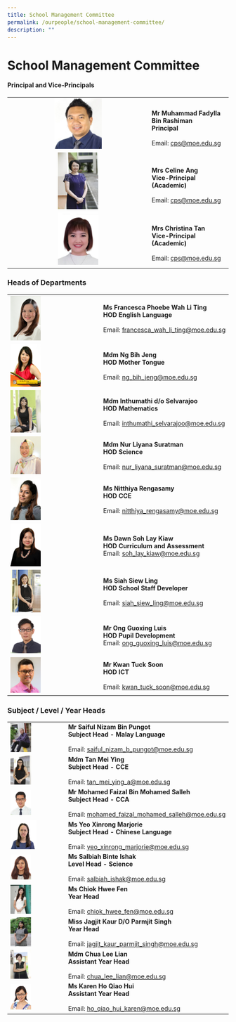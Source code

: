 ```yaml
---
title: School Management Committee
permalink: /ourpeople/school-management-committee/
description: ""
---
```

School Management Committee
===========================

#### Principal and Vice-Principals

|  	|  	|
|:---:	|---	|
| <img src="/images/Mr%20Muhammad%20Fadylla.jpg" style="width:35%">	| <br>**Mr Muhammad Fadylla Bin Rashiman**<br>**Principal**<br><br>Email: [cps@moe.edu.sg](mailto:cps@moe.edu.sg) 	|
| <img src="/images/MRS CELINE ANG (VP - ACADEMIC) 2014.jpg" style="width:30%"> 	| <br>**Mrs Celine Ang**<br>**Vice-Principal (Academic)**<br><br>Email: [cps@moe.edu.sg](mailto:cps@moe.edu.sg) 	|
| <img src="/images/Mrs Christina Tan.jpg" style="width:30%"><br>  	| <br>**Mrs Christina Tan**<br>**Vice-Principal (Academic)**<br><br>Email: [cps@moe.edu.sg](mailto:cps@moe.edu.sg) <br>|

### Heads of Departments

|  	|  	|
|---	|---	|
| <img src="/images/Mrs%20Francesca%20Ong.jpg" style="width:35%"> 	| **Ms Francesca Phoebe Wah Li Ting**<br>**HOD English Language**<br><br>Email: [francesca\_wah\_li\_ting@moe.edu.sg](mailto:francesca_wah_li_ting@moe.edu.sg) 	|
|  <img src="/images/Ms Ng Bih Jeng.jpg" style="width:35%"> 	| **Mdm Ng Bih Jeng**<br>**HOD Mother Tongue**<br><br>Email: [ng_bih_jeng@moe.edu.sg](mailto:ng_bih_jeng@moe.edu.sg) 	|
|  <img src="/images/MDM INTHUMATHI DO SELVARAJOO 2014.jpg" style="width:35%"> 	| **Mdm Inthumathi d/o Selvarajoo**<br>**HOD Mathematics**<br><br>Email: [inthumathi_selvarajoo@moe.edu.sg](mailto:inthumathi_selvarajoo@moe.edu.sg) 	|
|  <img src="/images/Mdm Nur Liyana.jpg" style="width:35%">	| **Mdm Nur Liyana Suratman**<br>**HOD Science**<br><br>Email: [nur_liyana_suratman@moe.edu.sg](mailto:nur_liyana_suratman@moe.edu.sg) 	|
|  <img src="/images/Ms%20Nitthiya%20Rengasamy.jpg" style="width:35%"> 	| **Ms Nitthiya Rengasamy**<br>**HOD CCE**<br><br>Email: [nitthiya\_rengasamy@moe.edu.sg](mailto:nitthiya_rengasamy@moe.edu.sg) 	|
|  <img src="/images/Mdm%20Dawn%20Soh%20Lay%20Kiaw.jpg" style="width:35%"> 	| **Ms Dawn Soh Lay Kiaw**<br>**HOD Curriculum and Assessment**<br>Email: [soh\_lay\_kiaw@moe.edu.sg](mailto:soh_lay_kiaw@moe.edu.sg) 	|
|<img src="/images/MS SIAH SIEW LING 2014.jpg" style="width:35%"> 	| **Ms Siah Siew Ling**<br>**HOD School Staff Developer**<br><br>Email: [siah\_siew\_ling@moe.edu.sg](mailto:siah_siew_ling@moe.edu.sg) 	|
|  <img src="/images/mr%20ong%20guoxing%20luis.jpg" style="width:35%"> 	| **Mr Ong Guoxing Luis**<br>**HOD Pupil Development**<br>Email: [ong\_guoxing\_luis@moe.edu.sg](mailto:ong_guoxing_luis@moe.edu.sg)  	|
|  <img src="/images/Kwan%20Tuck%20Soon%202019.jpg" style="width:35%"> 	| **Mr Kwan Tuck Soon**<br>**HOD ICT**<br><br>Email: [kwan\_tuck\_soon@moe.edu.sg](mailto:kwan_tuck_soon@moe.edu.sg) 	|


### Subject / Level / Year Heads

|  	|  	|
|---	|---	|
| <img src="/images/MR SAIFUL NIZAM BIN PUNGOT 2014.jpg" style="width:40%"> 	| **Mr Saiful Nizam Bin Pungot** <br>**Subject Head - Malay Language**<br><br>Email: [saiful_nizam_b_pungot@moe.edu.sg](mailto:saiful_nizam_b_pungot@moe.edu.sg) 	|
|  <img src="/images/MDM%20TAN%20MEI%20YING%202014.jpg" style="width:40%"> 	| **Mdm Tan Mei Ying**<br>**Subject Head - CCE**<br><br>Email: [tan\_mei\_ying\_a@moe.edu.sg](mailto:tan_mei_ying_a@moe.edu.sg) 	|
|  <img src="/images/mr mohamed faizal bin mohamed salleh.jpg" style="width:40%"> 	| **Mr Mohamed Faizal Bin Mohamed Salleh**<br>**Subject Head - CCA**<br><br>Email: [mohamed\_faizal\_mohamed\_salleh@moe.edu.sg](mailto:mohamed_faizal_mohamed_salleh@moe.edu.sg)  	|
|  <img src="/images/Ms%20Marjorie%20Yeo.jpg" style="width:50%"> 	| **Ms Yeo Xinrong Marjorie**<br>**Subject Head - Chinese Language**<br><br>Email: [yeo\_xinrong\_marjorie@moe.edu.sg](mailto:yeo_xinrong_marjorie@moe.edu.sg) 	|
|  <img src="/images/miss salbiah binte ishak.jpg" style="width:40%"> 	| **Ms Salbiah Binte Ishak**<br>**Level Head - Science**<br><br>Email: [salbiah\_ishak@moe.edu.sg](mailto:salbiah_ishak@moe.edu.sg) 	|
|  <img src="/images/MISS CHIOK HWEE FEN 2014.jpg" style="width:40%"> 	| **Ms Chiok Hwee Fen**<br>**Year Head**<br><br>Email: [chiok\_hwee\_fen@moe.edu.sg](mailto:chiok_hwee_fen@moe.edu.sg) 	|
|  <img src="/images/MISS JAGJIT KAUR DO PARMJIT SINGH 2014.jpg" style="width:40%"> 	| **Miss Jagjit Kaur D/O Parmjit Singh**<br>**Year Head**<br><br>Email: [jagjit_kaur_parmjit_singh@moe.edu.sg](mailto:jagjit_kaur_parmjit_singh@moe.edu.sg) 	|
|  <img src="/images/MDM CHUA LEE LIAN 2014.jpg" style="width:40%"> 	| **Mdm Chua Lee Lian** <br>**Assistant Year Head**<br><br>Email: [chua_lee_lian@moe.edu.sg](mailto:chua_lee_lian@moe.edu.sg) 	|
|  <img src="/images/ms karen ho qiao hui.jpg" style="width:40%"> 	| **Ms Karen Ho Qiao Hui** <br>**Assistant Year Head**<br><br>  Email: [ho_qiao_hui_karen@moe.edu.sg](mailto:ho_qiao_hui_karen@moe.edu.sg)  	|